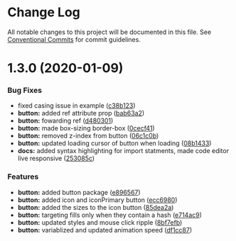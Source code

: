 # Change Log

All notable changes to this project will be documented in this file.
See [Conventional Commits](https://conventionalcommits.org) for commit guidelines.

# 1.3.0 (2020-01-09)


### Bug Fixes

* fixed casing issue in example ([c38b123](https://github.com/mindbody/design-system/commit/c38b123493778e40f6c572b7ae576d0cc0942471))
* **button:** added ref attribute prop ([bab63a2](https://github.com/mindbody/design-system/commit/bab63a2e0d468a6e4b0656125a28205f720b8bb4))
* **button:** fowarding ref ([d480301](https://github.com/mindbody/design-system/commit/d480301e06516249237c53a038499d9a6051f547))
* **button:** made box-sizing border-box ([0cecf41](https://github.com/mindbody/design-system/commit/0cecf41f10198fc2e06c0fa25099818d3f271faa))
* **button:** removed z-index from button ([06c1c0b](https://github.com/mindbody/design-system/commit/06c1c0bd7c12481eddb32321a8a944ede83d37f2))
* **button:** updated loading cursor of button when loading ([08b1433](https://github.com/mindbody/design-system/commit/08b143378b34e356f85f9d29b2ca18a1d2fe839e))
* **docs:** added syntax highlighting for import statments, made code editor live responsive ([253085c](https://github.com/mindbody/design-system/commit/253085cdd5d9a7136effcbac135afe903e49d596))


### Features

* **button:** added button package ([e896567](https://github.com/mindbody/design-system/commit/e896567476488be0237c908d70411a1ace68b422))
* **button:** added icon and iconPrimary button ([ecc6980](https://github.com/mindbody/design-system/commit/ecc698075184110db2ffae8eb2fef3ae5a70199c))
* **button:** added the sizes to the icon button ([85dea2a](https://github.com/mindbody/design-system/commit/85dea2a73b076e074e249b0da49b9f23026f6c28))
* **button:** targeting fills only when they contain a hash ([e714ac9](https://github.com/mindbody/design-system/commit/e714ac91e0fb80461e829510d0233342b60e6027))
* **button:** updated styles and mouse click ripple ([8bf7efb](https://github.com/mindbody/design-system/commit/8bf7efb481b01fad61367e0f2f6d9e8e5117672b))
* **button:** variablized and updated animation speed ([df1cc87](https://github.com/mindbody/design-system/commit/df1cc87acd52057327adf32b796974180a7fab47))
